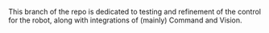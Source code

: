 This branch of the repo is dedicated to testing and refinement of the control for the robot, along with integrations of (mainly) Command and Vision.
